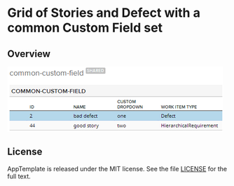 Grid of Stories and Defect with a common Custom Field set
===========================================================

## Overview
![](pic.png)

## License

AppTemplate is released under the MIT license.  See the file [LICENSE](https://raw.github.com/RallyApps/AppTemplate/master/LICENSE) for the full text.
